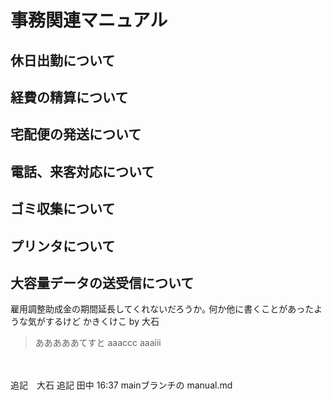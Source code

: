 # 事務関連マニュアル
## 休日出勤について
## 経費の精算について
## 宅配便の発送について
## 電話、来客対応について
## ゴミ収集について
## プリンタについて
## 大容量データの送受信について

雇用調整助成金の期間延長してくれないだろうか｡
何か他に書くことがあったような気がするけど
かきくけこ by 大石
> あああああてすと
> aaaccc
aaaiii
<br>

</br>
追記　大石
追記  田中 16:37 mainブランチの manual.md 

